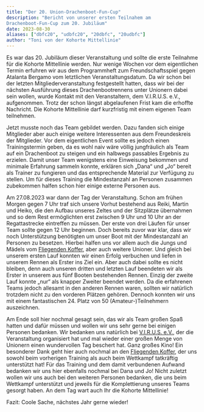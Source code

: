 ```yaml
---
title: "Der 20. Union-Drachenboot-Fun-Cup"
description: "Bericht von unserer ersten Teilnahem am
Drachenboot-Fun-Cup zum 20. Jubiläum"
date: 2023-08-30
aliases: ["dbfc20", "udbfc20", "20dbfc", "20udbfc"]
author: "Toni von der Kohorte Mittellinie"
---
```



Es war das 20. Jubiläum dieser Veranstaltung und sollte die erste
Teilnahme für die Kohorte Mittellinie werden.
Nur wenige Wochen vor dem eigentlichen Termin erfuhren wir aus dem
Programmheft zum Freundschaftsspiel gegen Atalanta Bergamo vom
letztlichen Veranstaltungsdatum.
Da wir schon bei der letzten Mitgliederveranstaltung festgestellt
hatten, dass wir bei der nächsten Ausführung dieses Drachenbootrennens
unter Unionern dabei sein wollen, wurde Kontakt mit den Veranstaltern,
dem V.I.R.U.S. e.V., aufgenommen.
Trotz der schon längst abgelaufenen Frist kam die erhoffte Nachricht.
Die Kohorte Mittellinie darf kurzfristig mit einem eigenen Team
teilnehmen.

Jetzt musste noch das Team gebildet werden.
Dazu fanden sich einige Mitglieder aber auch einige weitere
Interessenten aus dem Freundeskreis der Mitglieder.
Vor dem eigentlichen Event sollte es jedoch einen Trainingstermin geben,
da es wohl naiv wäre völlig jungfräulich als Team auf ein Drachenboot zu
steigen und ein halbwegs passables Ergebnis zu erzielen.
Damit unser Team wenigstens eine Einweisung bekommen und minimale
Erfahrung sammeln konnte, erklären sich „Dana“ und „Jo“ bereit als
Trainer zu fungieren und das entsprechende Material zur Verfügung zu
stellen.
Um für dieses Training die Mindestanzahl an Personen zusammen zubekommen
halfen schon hier einige externe Personen aus.

Am 27.08.2023 war dann der Tag der Veranstaltung.
Schon am frühen Morgen gegen 7 Uhr traf sich unsere Vorhut bestehend aus
Reiki, Martin und Heiko, die den Aufbau unseres Zeltes und der
Sitzplätze übernahmen und so dem Rest ermöglichten erst zwischen 9 Uhr
und 10 Uhr an der Regattastrecke eintreffen zu müssen.
Der erste von drei Läufen für unser Team sollte gegen 12 Uhr beginnen.
Doch bereits zuvor war klar, dass wir noch Unterstützung benötigten um
unser Boot mit der Mindestanzahl an Personen zu besetzen.
Hierbei halfen uns vor allem auch die Jungs und Mädels vom [Fliegenden
Koffer][fc_koffer], aber auch weitere Unioner.
Und gleich bei unserem ersten Lauf konnten wir einen Erfolg verbuchen
und liefen in unserem Rennen als Erster ins Ziel ein.
Aber auch dabei sollte es nicht bleiben, denn auch unseren dritten und
letzten Lauf beendeten wir als Erster in unserem aus fünf Booten
bestehenden Rennen.
Einzig der zweite Lauf konnte „nur“ als knapper Zweiter beendet werden.
Da die erfahrenen Teams jedoch allesamt in den anderen Rennen waren,
sollten wir natürlich trotzdem nicht zu den vorderen Plätzen gehören.
Dennoch konnten wir uns mit einem fantastischen 24. Platz von 50
(Amateur-)Teilnehmern auszeichnen.

Am Ende soll hier nochmal gesagt sein, das wir als Team großen Spaß
hatten und dafür müssen und wollen wir uns sehr gerne bei einigen
Personen bedanken.
Wir bedanken uns natürlich bei [V.I.R.U.S. e.V.][virus], der die
Veranstaltung organisiert hat und mal wieder einer großen Menge von
Unionern einen wundervollen Tag beschert hat.
Ganz großes Kino!
Ein besonderer Dank geht hier auch nochmal an den [Fliegenden
Koffer][fc_koffer], der uns sowohl beim vorherigen Training als auch
beim Wettkampf tatkräftig unterstützt hat!
Für das Training und dem damit verbundenen Aufwand bedanken wir uns hier
ebenfalls nochmal bei Dana und Jo!
Nicht zuletzt wollen wir uns auch bei den weiteren Personen bedanken,
die uns beim Wettkampf unterstützt und jeweils für die Komplettierung
unseres Teams gesorgt haben.
An dem Tag wart auch Ihr die Kohorte Mittellinie!

Fazit: Coole Sache, nächstes Jahr gerne wieder!

[virus]: https://www.eiserner-virus.de/ "Homepage des V.I.R.U.S. e.V."
[fc_koffer]: https://fcfkoffer.de/ "Homepage des FC Fliegender Koffer"
